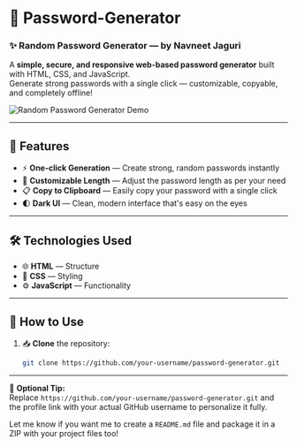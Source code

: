 # 🔐 Password-Generator  
### ✨ Random Password Generator — by **Navneet Jaguri**

A **simple, secure, and responsive web-based password generator** built with HTML, CSS, and JavaScript.  
Generate strong passwords with a single click — customizable, copyable, and completely offline!

![Random Password Generator Demo](demo.gif)

---

## 🚀 Features

- ⚡ **One-click Generation** — Create strong, random passwords instantly  
- 📏 **Customizable Length** — Adjust the password length as per your need  
- 📋 **Copy to Clipboard** — Easily copy your password with a single click  
- 🌓 **Dark UI** — Clean, modern interface that's easy on the eyes

---

## 🛠️ Technologies Used

- 🌐 **HTML** — Structure  
- 🎨 **CSS** — Styling  
- ⚙️ **JavaScript** — Functionality  

---

## 🧪 How to Use

1. 📥 **Clone** the repository:
   ```bash
   git clone https://github.com/your-username/password-generator.git

---

🔧 **Optional Tip:**  
Replace `https://github.com/your-username/password-generator.git` and the profile link with your actual GitHub username to personalize it fully.

Let me know if you want me to create a `README.md` file and package it in a ZIP with your project files too!
